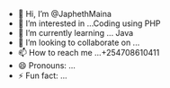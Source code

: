 - 👋 Hi, I’m @JaphethMaina
- 👀 I’m interested in ...Coding using PHP
- 🌱 I’m currently learning ... Java
- 💞️ I’m looking to collaborate on ...
- 📫 How to reach me ...+254708610411
- 😄 Pronouns: ...
- ⚡ Fun fact: ...

<!---
JaphethMaina/JaphethMaina is a ✨ special ✨ repository because its `README.md` (this file) appears on your GitHub profile.
You can click the Preview link to take a look at your changes.
--->
